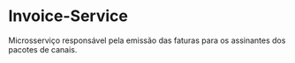 # Invoice-Service
Microsserviço responsável pela emissão das faturas para os assinantes dos pacotes de canais.
